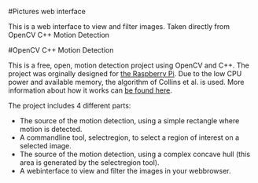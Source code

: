 #Pictures web interface

This is a web interface to view and filter images.
Taken directly from OpenCV C++ Motion Detection

#OpenCV C++ Motion Detection

This is a free, open, motion detection project using OpenCV and C++. The project was orginally designed for [the Raspberry Pi](http://www.raspberrypi.org/). Due to the low CPU power and available memory, the algorithm of Collins et al. is used. More information about how it works can [be found here](http://blog.cedric.ws/opencv-simple-motion-detection).

The project includes 4 different parts:

* The source of the motion detection, using a simple rectangle where motion is detected.
* A commandline tool, selectregion, to select a region of interest on a selected image.
* The source of the motion detection, using a complex concave hull (this area is generated by the selectregion tool).
* A webinterface to view and filter the images in your webbrowser.
